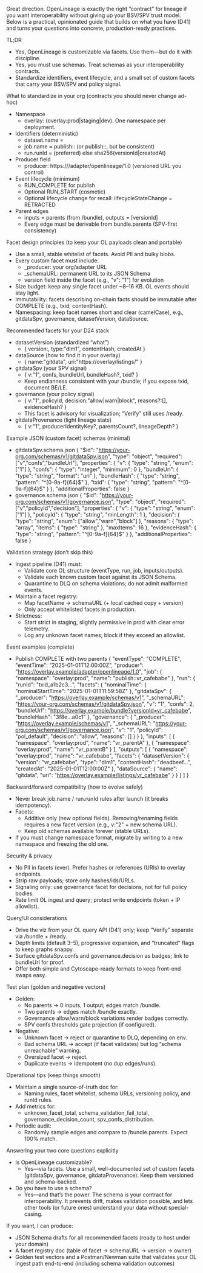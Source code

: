 Great direction. OpenLineage is exactly the right “contract” for lineage if you want interoperability without giving up your BSV/SPV trust model. Below is a practical, opinionated guide that builds on what you have (D41) and turns your questions into concrete, production-ready practices.

TL;DR
- Yes, OpenLineage is customizable via facets. Use them—but do it with discipline.
- Yes, you must use schemas. Treat schemas as your interoperability contracts.
- Standardize identifiers, event lifecycle, and a small set of custom facets that carry your BSV/SPV and policy signal.

What to standardize in your org (contracts you should never change ad-hoc)
- Namespace
  - overlay:<env> (overlay:prod|staging|dev). One namespace per deployment.
- Identifiers (deterministic)
  - dataset.name = <versionId>
  - job.name = publish::<versionId> (or publish::<txid>, but be consistent)
  - run.runId = <txid> (preferred) else sha256(versionId|createdAt)
- Producer field
  - producer: https://<host>/adapter/openlineage/1.0 (versioned URL you control)
- Event lifecycle (minimum)
  - RUN_COMPLETE for publish
  - Optional RUN_START (cosmetic)
  - Optional lifecycle change for recall: lifecycleStateChange = RETRACTED
- Parent edges
  - inputs = parents (from /bundle), outputs = [versionId]
  - Every edge must be derivable from bundle.parents (SPV-first consistency)

Facet design principles (to keep your OL payloads clean and portable)
- Use a small, stable whitelist of facets. Avoid PII and bulky blobs.
- Every custom facet must include:
  - _producer: your org/adapter URL
  - _schemaURL: permanent URL to its JSON Schema
  - version field inside the facet (e.g., "v": "1") for evolution
- Size budget: keep any single facet under ~8–16 KB. OL events should stay light.
- Immutability: facets describing on-chain facts should be immutable after COMPLETE (e.g., txid, contentHash).
- Namespacing: keep facet names short and clear (camelCase), e.g., gitdataSpv, governance, datasetVersion, dataSource.

Recommended facets for your D24 stack
- datasetVersion (standardized “what”)
  - { version:<versionId>, type:"dlm1", contentHash, createdAt }
- dataSource (how to find it in your overlay)
  - { name:"gitdata", uri:"https://overlay/listings/<versionId>" }
- gitdataSpv (your SPV signal)
  - { v:"1", confs, bundleUrl, bundleHash?, txid? }
  - Keep endianness consistent with your /bundle; if you expose txid, document BE/LE.
- governance (your policy signal)
  - { v:"1", policyId, decision:"allow|warn|block", reasons?:[], evidenceHash? }
  - This facet is advisory for visualization; “Verify” still uses /ready.
- gitdataProvenance (light lineage stats)
  - { v:"1", producerIdentityKey?, parentsCount?, lineageDepth? }

Example JSON (custom facet) schemas (minimal)
- gitdataSpv.schema.json
{
  "$id": "https://your-org.com/schemas/v1/gitdataSpv.json",
  "type": "object",
  "required": ["v","confs","bundleUrl"],
  "properties": {
    "v": { "type": "string", "enum": ["1"] },
    "confs": { "type": "integer", "minimum": 0 },
    "bundleUrl": { "type": "string", "format": "uri" },
    "bundleHash": { "type": "string", "pattern": "^[0-9a-f]{64}$" },
    "txid": { "type": "string", "pattern": "^[0-9a-f]{64}$" }
  },
  "additionalProperties": false
}
- governance.schema.json
{
  "$id": "https://your-org.com/schemas/v1/governance.json",
  "type": "object",
  "required": ["v","policyId","decision"],
  "properties": {
    "v": { "type": "string", "enum": ["1"] },
    "policyId": { "type": "string", "minLength": 1 },
    "decision": { "type": "string", "enum": ["allow","warn","block"] },
    "reasons": { "type": "array", "items": { "type": "string" }, "maxItems": 16 },
    "evidenceHash": { "type": "string", "pattern": "^[0-9a-f]{64}$" }
  },
  "additionalProperties": false
}

Validation strategy (don’t skip this)
- Ingest pipeline (D41) must:
  - Validate core OL structure (eventType, run, job, inputs/outputs).
  - Validate each known custom facet against its JSON Schema.
  - Quarantine to DLQ on schema violations; do not admit malformed events.
- Maintain a facet registry:
  - Map facetName → schemaURL (+ local cached copy + version)
  - Only accept whitelisted facets in production.
- Strictness:
  - Start strict in staging, slightly permissive in prod with clear error telemetry.
  - Log any unknown facet names; block if they exceed an allowlist.

Event examples (complete)
- Publish COMPLETE with two parents
{
  "eventType": "COMPLETE",
  "eventTime": "2025-01-01T12:00:00Z",
  "producer": "https://overlay.example/adapter/openlineage/1.0",
  "job": { "namespace": "overlay:prod", "name": "publish::vr_cafebabe" },
  "run": {
    "runId": "txid_a1b2c3...",
    "facets": {
      "nominalTime": { "nominalStartTime": "2025-01-01T11:59:58Z" },
      "gitdataSpv": {
        "_producer": "https://overlay.example/schemas/v1",
        "_schemaURL": "https://your-org.com/schemas/v1/gitdataSpv.json",
        "v": "1",
        "confs": 2,
        "bundleUrl": "https://overlay.example/bundle?versionId=vr_cafebabe",
        "bundleHash": "3f8e...a0c1"
      },
      "governance": {
        "_producer": "https://overlay.example/schemas/v1",
        "_schemaURL": "https://your-org.com/schemas/v1/governance.json",
        "v": "1",
        "policyId": "pol_default",
        "decision": "allow",
        "reasons": []
      }
    }
  },
  "inputs": [
    { "namespace": "overlay:prod", "name": "vr_parentA" },
    { "namespace": "overlay:prod", "name": "vr_parentB" }
  ],
  "outputs": [
    {
      "namespace": "overlay:prod",
      "name": "vr_cafebabe",
      "facets": {
        "datasetVersion": { "version": "vr_cafebabe", "type": "dlm1", "contentHash": "deadbeef...", "createdAt": "2025-01-01T12:00:00Z" },
        "dataSource": { "name": "gitdata", "uri": "https://overlay.example/listings/vr_cafebabe" }
      }
    }
  ]
}

Backward/forward compatibility (how to evolve safely)
- Never break job.name / run.runId rules after launch (it breaks idempotency).
- Facets:
  - Additive only (new optional fields). Removing/renaming fields requires a new facet version (e.g., v:"2" + new schema URL).
  - Keep old schemas available forever (stable URLs).
- If you must change namespace format, migrate by writing to a new namespace and freezing the old one.

Security & privacy
- No PII in facets (ever). Prefer hashes or references (URIs) to overlay endpoints.
- Strip raw payloads; store only hashes/ids/URLs.
- Signaling only: use governance facet for decisions, not for full policy bodies.
- Rate limit OL ingest and query; protect write endpoints (token + IP allowlist).

Query/UI considerations
- Drive the viz from your OL query API (D41) only; keep “Verify” separate via /bundle + /ready.
- Depth limits (default 3–5), progressive expansion, and “truncated” flags to keep graphs snappy.
- Surface gitdataSpv.confs and governance.decision as badges; link to bundleUrl for proof.
- Offer both simple and Cytoscape-ready formats to keep front-end swaps easy.

Test plan (golden and negative vectors)
- Golden:
  - No parents → 0 inputs, 1 output; edges match /bundle.
  - Two parents → edges match /bundle exactly.
  - Governance allow/warn/block variations render badges correctly.
  - SPV confs thresholds gate projection (if configured).
- Negative:
  - Unknown facet → reject or quarantine to DLQ, depending on env.
  - Bad schema URL → accept (if facet validates) but log “schema unreachable” warning.
  - Oversized facet → reject.
  - Duplicate events → idempotent (no dup edges/runs).

Operational tips (keep things smooth)
- Maintain a single source-of-truth doc for:
  - Naming rules, facet whitelist, schema URLs, versioning policy, and runId rules.
- Add metrics for:
  - unknown_facet_total, schema_validation_fail_total, governance_decision_count, spv_confs_distribution.
- Periodic audit:
  - Randomly sample edges and compare to /bundle.parents. Expect 100% match.

Answering your two core questions explicitly
- Is OpenLineage customizable?
  - Yes—via facets. Use a small, well-documented set of custom facets (gitdataSpv, governance, gitdataProvenance). Keep them versioned and schema-backed.
- Do you have to use a schema?
  - Yes—and that’s the power. The schema is your contract for interoperability. It prevents drift, makes validation possible, and lets other tools (or future ones) understand your data without special-casing.

If you want, I can produce:
- JSON Schema drafts for all recommended facets (ready to host under your domain)
- A facet registry doc (table of facet → schemaURL → version → owner)
- Golden test vectors and a Postman/Newman suite that validates your OL ingest path end-to-end (including schema validation outcomes)